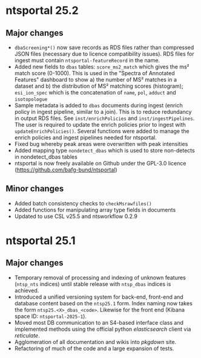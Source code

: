 

# ntsportal 25.2

## Major changes

* `dbaScreening*()` now save records as RDS files rather than compressed JSON files (necessary due to licence 
  compatibility issues). RDS files for ingest must contain `ntsportal-featureRecord` in the name.
* Added new fields to `dbas` tables: `score_ms2_match` which gives the ms² match score (0-1000). This is used in the 
  "Spectra of Annotated Features" dashboard to show a) the number of MS² matches in a dataset and b) the distribution of
  MS² matching scores (histogram); `esi_ion_spec` which is the concatenation of `name`, `pol`, `adduct` and `isotopologue`
* Sample metadata is added to `dbas` documents during ingest (enrich policy in ingest pipeline, similar to a join). This
  is to reduce redundancy in output RDS files. See `inst/enrichPolicies` and `inst/ingestPipelines`. The user is 
  required to update the enrich policies prior to ingest with `updateEnrichPolicies()`. Several functions were added to
  manage the enrich policies and ingest pipelines needed for ntsportal.
* Fixed bug whereby peak areas were overwritten with peak intensities
* Added mapping type `nondetect_dbas` which is used to store non-detects in nondetect_dbas tables
* ntsportal is now freely available on Github under the GPL-3.0 licence (https://github.com/bafg-bund/ntsportal)

## Minor changes

* Added batch consistency checks to `checkMsrawfiles()`
* Added functions for manipulating array type fields in documents
* Updated to use CSL v25.5 and ntsworkflow 0.2.9


# ntsportal 25.1

## Major changes

* Temporary removal of processing and indexing of unknown features (`ntsp_nts` indices) until stable release with `ntsp_dbas` 
indices is achieved.
* Introduced a unified versioning system for back-end, front-end and database content based on the `ntsp25.1` form.
Index naming now takes the form `ntsp25.<X>_dbas_<code>`. Likewise for the front end (Kibana space ID: `ntsportal-2025-1`).
* Moved most DB communication to an S4-based interface class and implemented methods using 
the official python *elasticsearch* client via *reticulate*.
* Agglomeration of all documentation and wikis into *pkgdown* site.
* Refactoring of much of the code and a large expansion of tests.
